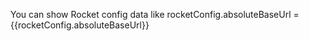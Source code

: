 You can show Rocket config data like rocketConfig.absoluteBaseUrl = {{rocketConfig.absoluteBaseUrl}}
